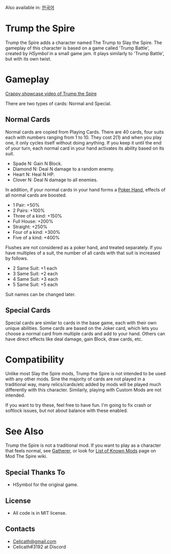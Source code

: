 Also available in: [한국어](README-KOR.md)

# Trump the Spire

Trump the Spire adds a character named The Trump to Slay the Spire. The gameplay of this character is based on a game called 'Trump Battle', created by *HSymbol* in a small game jam. It plays similarly to 'Trump Battle', but with its own twist.

# Gameplay

[Crappy showcase video of Trump the Spire](https://youtu.be/jc1tZhmU0UY)

There are two types of cards: Normal and Special.

## Normal Cards
Normal cards are copied from Playing Cards. There are 40 cards, four suits each with numbers ranging from 1 to 10. They cost 2(1) and when you play one, it only cycles itself without doing anything. If you keep it until the end of your turn, each normal card in your hand activates its ability based on its suit.
- Spade N: Gain N Block.
- Diamond N: Deal N damage to a random enemy.
- Heart N: Heal N HP.
- Clover N: Deal N damage to all enemies.

In addition, if your normal cards in your hand forms a [Poker Hand](https://en.wikipedia.org/wiki/List_of_poker_hands), effects of all normal cards are boosted.
- 1 Pair: +50%
- 2 Pairs: +100%
- Three of a kind: +150%
- Full House: +200%
- Straight: +250%
- Four of a kind: +300%
- Five of a kind: +400%

Flushes are not considered as a poker hand, and treated separately. If you have multiples of a suit, the number of all cards with that suit is increased by follows.
- 2 Same Suit: +1 each
- 3 Same Suit: +2 each
- 4 Same Suit: +3 each
- 5 Same Suit: +5 each

Suit names can be changed later.

## Special Cards
Special cards are similar to cards in the base game, each with their own unique abilities. Some cards are based on the Joker card, which lets you choose a normal card from multiple cards and add to your hand. Others can have direct effects like deal damage, gain Block, draw cards, etc.

# Compatibility
Unlike most Slay the Spire mods, Trump the Spire is not intended to be used with any other mods. Sine the majority of cards are not played in a traditional way, many relics/cards/etc added by mods will be played much differently with this character. Similarly, playing with Custom Mods are not intended.

If you want to try these, feel free to have fun. I'm going to fix crash or softlock issues, but not about balance with these enabled.

# See Also
Trump the Spire is not a traditional mod. If you want to play as a character that feels normal, see [Gatherer](https://github.com/Celicath/GathererMod), or look for [List of Known Mods](https://github.com/kiooeht/ModTheSpire/wiki/List-of-Known-Mods) page on Mod The Spire wiki.

## Special Thanks To
- HSymbol for the original game.

## License
- All code is in MIT license.

## Contacts
- Celicath@gmail.com
- Celicath#3192 at Discord
